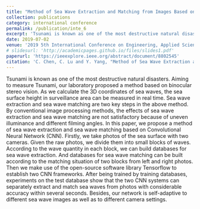 ```yaml
---
title: "Method of Sea Wave Extraction and Matching from Images Based on Convolutional Neural Network"
collection: publications
category: international conference
permalink: /publication/inte_6
excerpt: 'Tsunami is known as one of the most destructive natural disasters...'
date: 2019-07-02
venue: '2019 5th International Conference on Engineering, Applied Sciences and Technology (ICEAST)'
# slidesurl: 'http://academicpages.github.io/files/slides1.pdf'
paperurl: 'https://ieeexplore.ieee.org/abstract/document/8802545'
citation: 'C. Chen, C. Lu and Y. Yang, "Method of Sea Wave Extraction and Matching from Images Based on Convolutional Neural Network," 2019 5th International Conference on Engineering, Applied Sciences and Technology (ICEAST), Luang Prabang, Laos, 2019, pp. 1-4.'
---
```


Tsunami is known as one of the most destructive natural disasters. Aiming to measure Tsunami, our laboratory proposed a method based on binocular stereo vision. As we calculate the 3D coordinates of sea waves, the sea surface height in surveillance area can be measured in real time. Sea wave extraction and sea wave matching are two key steps in the above method. By conventional image processing methods, the effects of sea wave extraction and sea wave matching are not satisfactory because of uneven illuminance and different filming angles. In this paper, we propose a method of sea wave extraction and sea wave matching based on Convolutional Neural Network (CNN). Firstly, we take photos of the sea surface with two cameras. Given the raw photos, we divide them into small blocks of waves. According to the wave quantity in each block, we can build databases for sea wave extraction. And databases for sea wave matching can be built according to the matching situation of two blocks from left and right photos. Then we make use of the open-source software library Tensorflow to establish two CNN frameworks. After being trained by training databases, experiments on the test database show that the two CNN systems can separately extract and match sea waves from photos with considerable accuracy within several seconds. Besides, our network is self-adaptive to different sea wave images as well as to different camera settings.